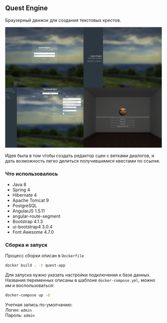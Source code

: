 ## Quest Engine

Браузерный движок для создания текстовых крестов. 

![Preview](./images/preview.png)

Идея была в том чтобы создать редактор сцен с ветками диалогов, и дать возможность легко делиться получившимися квестами по ссылке.

### Что использовалось

- Java 8
- Spring 4
- Hibernate 4
- Apache Tomcat 9
- PostgreSQL
- AngularJS 1.5.11
- angular-route-segment
- Bootstrap 4.1.3
- ui-bootstrap4 3.0.4
- Font Awesome 4.7.0

### Сборка и запуск

Процесс сборки описан в `Dockerfile`
```bash
docker build . -t quest-app
```

Для запуска нужно указать настройки подключения к базе данных. Названия переменных описаны в шаблоне `docker-compose.yml`, можно им и воспользоваться:
```bash
docker-compose up -d
``` 

Учетная запись по-умолчанию:  
Логин: `admin`  
Пароль: `admin`  